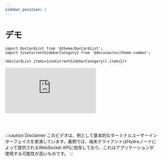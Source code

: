 ```yaml
---
sidebar_position: 1
---
```


# デモ

```mdx-code-block
import DocCardList from '@theme/DocCardList';
import {useCurrentSidebarCategory} from '@docusaurus/theme-common';

<DocCardList items={useCurrentSidebarCategory().items}/>
```

<iframe style={{width: '100%', height: '480px'}} src="https://www.youtube.com/embed/dJk5_kB3BM4" title="Hydra Head Demo" frameborder="0" allow="accelerometer; autoplay; clipboard-write; encrypted-media; gyroscope; picture-in-picture" allowfullscreen="true"></iframe>

<br/><br/>

:::caution Disclaimer
このビデオは、例として基本的なターミナルユーザーインターフェイスを実演しています。裏側では、端末クライアントはHydraノードによって提供されるWebSocket APIに依存しており、これはアプリケーションが使用する可能性が高いものです。
:::
